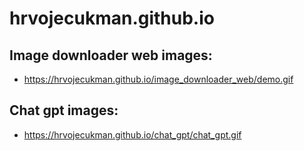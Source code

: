 # hrvojecukman.github.io

## Image downloader web images: 

* https://hrvojecukman.github.io/image_downloader_web/demo.gif

## Chat gpt images: 

* https://hrvojecukman.github.io/chat_gpt/chat_gpt.gif

